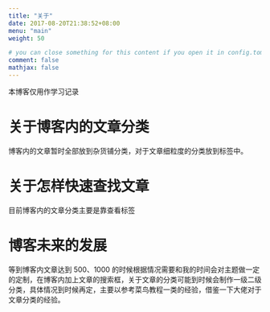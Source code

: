 ```yaml
---
title: "关于"
date: 2017-08-20T21:38:52+08:00
menu: "main"
weight: 50

# you can close something for this content if you open it in config.toml.
comment: false
mathjax: false
---
```


本博客仅用作学习记录

# 关于博客内的文章分类

博客内的文章暂时全部放到杂货铺分类，对于文章细粒度的分类放到标签中。

# 关于怎样快速查找文章

目前博客内的文章分类主要是靠查看标签

# 博客未来的发展

等到博客内文章达到 500、1000 的时候根据情况需要和我的时间会对主题做一定的定制，在博客内加上文章的搜索框，关于文章的分类可能到时候会制作一级二级分类，具体情况到时候再定，主要以参考菜鸟教程一类的经验，借鉴一下大佬对于文章分类的经验。

<!-- [学习资料](https://zhixiangyuan.gitee.io/bookstorage/%E6%9E%81%E5%AE%A2%E6%97%B6%E9%97%B4/reference.html) -->

